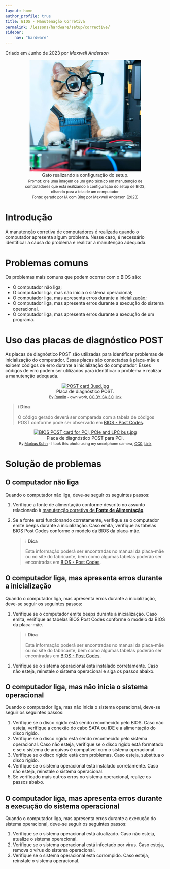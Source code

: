 ```yaml
---
layout: home
author_profile: true
title: BIOS - Manutenação Corretiva
permalink: /lessons/hardware/setup/corrective/
sidebar:
    nav: "hardware"
---
```

Criado em Junho de 2023 por *Maxwell Anderson*

<figure style="text-align:center">
    <img src="../../../../assets/images/gpt/cat_setup4.jpg" width="350" alt="Gato realizando a configuração do setup. Prompt: Crie uma imagem de um gato técnico em manutenção de computadores que está realizando a configuração do setup de BIOS, olhando para a tela de um computador.">
    <figcaption>Gato realizando a configuração do setup.</figcaption>
    <small>Prompt: crie uma imagem de um gato técnico em manutenção de computadores que está realizando a configuração do setup de BIOS, olhando para a tela de um computador.</small>
    <br>
    <small>Fonte: gerado por IA com Bing por Maxwell Anderson (2023)</small>
</figure>

# Introdução

A manutenção corretiva de computadores é realizada quando o computador apresenta algum problema. Nesse caso, é necessário identificar a causa do problema e realizar a manutenção adequada.

# Problemas comuns

Os problemas mais comuns que podem ocorrer com o BIOS são:

- O computador não liga;
- O computador liga, mas não inicia o sistema operacional;
- O computador liga, mas apresenta erros durante a inicialização;
- O computador liga, mas apresenta erros durante a execução do sistema operacional.
- O computador liga, mas apresenta erros durante a execução de um programa.

# Uso das placas de diagnóstico POST

As placas de diagnóstico POST são utilizadas para identificar problemas de inicialização do computador. Essas placas são conectadas à placa-mãe e exibem códigos de erro durante a inicialização do computador. Esses códigos de erro podem ser utilizados para identificar o problema e realizar a manutenção adequada. 

<figure style="text-align:center">
    <a href="https://commons.wikimedia.org/wiki/File:POST_card_3usd.jpg#/media/File:POST_card_3usd.jpg">
        <img src="https://upload.wikimedia.org/wikipedia/commons/4/49/POST_card_3usd.jpg" alt="POST card 3usd.jpg" width="500">
    </a>
    <figcaption>
        Placa de diagnóstico POST.
    </figcaption>
    <small>By <a href="//commons.wikimedia.org/w/index.php?title=User:Rumlin&amp;amp;action=edit&amp;amp;redlink=1" class="new" title="User:Rumlin (page does not exist)">Rumlin</a> - <span class="int-own-work" lang="en">own work</span>, <a href="https://creativecommons.org/licenses/by-sa/3.0" title="Creative Commons Attribution-Share Alike 3.0">CC BY-SA 3.0</a>, <a href="https://commons.wikimedia.org/w/index.php?curid=8974635">link</a>
    </small>
</figure>

> ℹ️ **Dica**
>
> O código gerado deverá ser comparada com a tabela de códigos POST conforme pode ser observado em [BIOS - Post Codes](/lessons/hardware/setup/post_codes/).

<figure style="text-align:center">
    <a href="https://commons.wikimedia.org/wiki/File:BIOS_POST_card_for_PCI,_PCIe_and_LPC_bus.jpg#/media/File:BIOS_POST_card_for_PCI,_PCIe_and_LPC_bus.jpg"><img src="https://upload.wikimedia.org/wikipedia/commons/4/42/BIOS_POST_card_for_PCI%2C_PCIe_and_LPC_bus.jpg" alt="BIOS POST card for PCI, PCIe and LPC bus.jpg" width="500"></a>
    <figcaption>
        Placa de diagnóstico POST para PCI.
    </figcaption>
    <small>By <a href="//commons.wikimedia.org/wiki/User:Markus_Kuhn" title="User:Markus Kuhn">Markus Kuhn</a> - I took this photo using my smartphone camera, <a href="http://creativecommons.org/publicdomain/zero/1.0/deed.en" title="Creative Commons Zero, Public Domain Dedication">CC0</a>, <a href="https://commons.wikimedia.org/w/index.php?curid=80926198">Link</a>
    </small>
</figure>

# Solução de problemas

## O computador não liga

Quando o computador não liga, deve-se seguir os seguintes passos:

1. Verifique a fonte de alimentação conforme descrito no assunto relacionado à [manutenção corretiva de **Fonte de Alimentação**](/lessons/hardware/psu/corrective/).
2. Se a fonte está funcionando corretamente, verifique se o computador emite beeps durante a inicialização. Caso emita, verifique as tabelas BIOS Post Codes conforme o modelo da BIOS da placa-mãe.

    > ℹ️ **Dica**
    >
    > Esta informação poderá ser encontradas no manual da placa-mãe ou no site do fabricante, bem como algumas tabelas poderão ser encontradas em [BIOS - Post Codes](/lessons/hardware/setup/post_codes/).

## O computador liga, mas apresenta erros durante a inicialização

Quando o computador liga, mas apresenta erros durante a inicialização, deve-se seguir os seguintes passos:

1. Verifique se o computador emite beeps durante a inicialização. Caso emita, verifique as tabelas BIOS Post Codes conforme o modelo da BIOS da placa-mãe.

    > ℹ️ **Dica**
    >
    > Esta informação poderá ser encontradas no manual da placa-mãe ou no site do fabricante, bem como algumas tabelas poderão ser encontradas em [BIOS - Post Codes](/lessons/hardware/setup/post_codes/).

2. Verifique se o sistema operacional está instalado corretamente. Caso não esteja, reinstale o sistema operacional e siga os passos abaixo.

## O computador liga, mas não inicia o sistema operacional

Quando o computador liga, mas não inicia o sistema operacional, deve-se seguir os seguintes passos:

1. Verifique se o disco rígido está sendo reconhecido pelo BIOS. Caso não esteja, verifique a conexão do cabo SATA ou IDE e a alimentação do disco rígido.
2. Verifique se o disco rígido está sendo reconhecido pelo sistema operacional. Caso não esteja, verifique se o disco rígido está formatado e se o sistema de arquivos é compatível com o sistema operacional.
3. Verifique se o disco rígido está com problemas. Caso esteja, substitua o disco rígido.
4. Verifique se o sistema operacional está instalado corretamente. Caso não esteja, reinstale o sistema operacional.
5. Se verificado mais outros erros no sistema operacional, realize os passos abaixo.

## O computador liga, mas apresenta erros durante a execução do sistema operacional

Quando o computador liga, mas apresenta erros durante a execução do sistema operacional, deve-se seguir os seguintes passos:

1. Verifique se o sistema operacional está atualizado. Caso não esteja, atualize o sistema operacional.
2. Verifique se o sistema operacional está infectado por vírus. Caso esteja, remova o vírus do sistema operacional.
3. Verifique se o sistema operacional está corrompido. Caso esteja, reinstale o sistema operacional.
